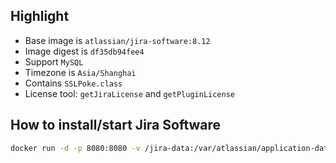 ## Highlight

- Base image is `atlassian/jira-software:8.12`
- Image digest is `df35db94fee4`
- Support `MySQL`
- Timezone is `Asia/Shanghai`
- Contains `SSLPoke.class`
- License tool: `getJiraLicense` and `getPluginLicense`

## How to install/start Jira Software

```bash
docker run -d -p 8080:8080 -v /jira-data:/var/atlassian/application-data/jira -it bxwill/jira-software:8.12
```